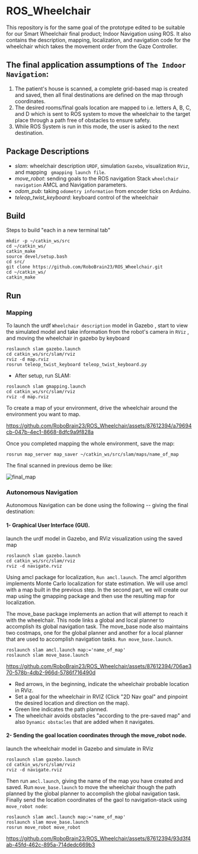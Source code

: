 # ROS_Wheelchair
This repository is for the same goal of the prototype edited to be suitable for our Smart Wheelchair final product; Indoor Navigation using ROS. It also contains the description, mapping, localization, and navigation code for the wheelchair which takes the movement order from the Gaze Controller.


## The final application assumptions of `The Indoor Navigation`:
1. The patient's house is scanned, a complete grid-based map is created and saved, then all final destinations are defined on the map through coordinates.
2. The desired rooms/final goals location are mapped to i.e. letters A, B, C, and D which is sent to ROS system to move the wheelchair to the target place through a path free of obstacles to ensure safety.
3. While ROS System is run in this mode, the user is asked to the next destination.



## Package Descriptions

* *slam*: wheelchair description `URDF`, simulation `Gazebo`, visualization `RViz`, and mapping ` gmapping launch file`. </br>
* *move_robot*: sending goals to the ROS navigation Stack `wheelchair navigation` AMCL and Navigation parameters. </br>
* *odom_pub*: taking `odometry information` from encoder ticks on Arduino. </br>
* *teleop_twist_keyboard*: keyboard control of the wheelchair


## Build
Steps to build "each in a new terminal tab"
```
mkdir -p ~/catkin_ws/src
cd ~/catkin_ws/
catkin_make
source devel/setup.bash
cd src/
git clone https://github.com/RoboBrain23/ROS_Wheelchair.git
cd ~/catkin_ws/
catkin_make
```

## Run

### Mapping
To launch the urdf `Wheelchair description` model in Gazebo 
, start to view the simulated model and take information from the robot's camera in `RViz` 
, and moving the wheelchair in gazebo by keyboard <br />

```
roslaunch slam gazebo.launch
cd catkin_ws/src/slam/rviz 
rviz -d map.rviz
rosrun teleop_twist_keyboard teleop_twist_keyboard.py
```
* After setup, run SLAM: <br />
```
roslaunch slam gmapping.launch
cd catkin_ws/src/slam/rviz
rviz -d map.rviz
```

To create a map of your environment, drive the wheelchair around the environment you want to map.




https://github.com/RoboBrain23/ROS_Wheelchair/assets/87612394/a79694cb-047b-4ec1-8668-8dfc9a9f828a





Once you completed mapping the whole environment,
save the map:
```
rosrun map_server map_saver ~/catkin_ws/src/slam/maps/name_of_map
```

The final scanned in previous demo be like:


![final_map](https://github.com/RoboBrain23/ROS_Wheelchair/assets/87612394/e9b836d4-8078-4aa0-a03b-901498fc349d)



### Autonomous Navigation
Autonomous Navigation can be done using the following -- giving the final destination:
#### 1- Graphical User Interface (GUI).
launch the urdf model in Gazebo, and RViz visualization using the saved map <br />

```
roslaunch slam gazebo.launch
cd catkin_ws/src/slam/rviz 
rviz -d navigate.rviz
```
Using amcl package for localization, `Run amcl.launch`. The amcl algorithm implements Monte Carlo localization for state estimation.
We will use amcl with a map built in the previous step. In the second part, we will create our map using the gmapping package and then use the resulting map for localization. <br />

The move_base package implements an action that will attempt to reach it with the wheelchair. This node links a global and local planner to accomplish its global navigation task. The move_base node also maintains two costmaps, one for the global planner and another for a local planner that are used to accomplish navigation tasks. `Run move_base.launch`.<br />
```
roslaunch slam amcl.launch map:='name_of_map'
roslaunch slam move_base.launch 
```





https://github.com/RoboBrain23/ROS_Wheelchair/assets/87612394/706ae370-578b-4db2-966d-5786f716490d







* Red arrows, in the beginning, indicate the wheelchair probable location in RViz.
* Set a goal for the wheelchair in RVIZ (Click "2D Nav goal" and pinpoint the desired location and direction on the map).
* Green line indicates the path planned.
* The wheelchair avoids obstacles "according to the pre-saved map" and also `Dynamic obstacles` that are added when it navigates.

#### 2- Sending the goal location coordinates through the move_robot node.


launch the wheelchair model in Gazebo and simulate in RViz <br />
```
roslaunch slam gazebo.launch
cd catkin_ws/src/slam/rviz 
rviz -d navigate.rviz
```

Then run `amcl.launch`, giving the name of the map you have created and saved. Run `move_base.launch` to move the wheelchair though the path planned by the global planner to accomplish the global navigation task. Finally send the location coordinates of the gaol to navigation-stack using ` move_robot node`: <br />
```
roslaunch slam amcl.launch map:='name_of_map'
roslaunch slam move_base.launch 
rosrun move_robot move_robot
```


https://github.com/RoboBrain23/ROS_Wheelchair/assets/87612394/93d3f4ab-45fd-462c-895a-714dedc669b3



